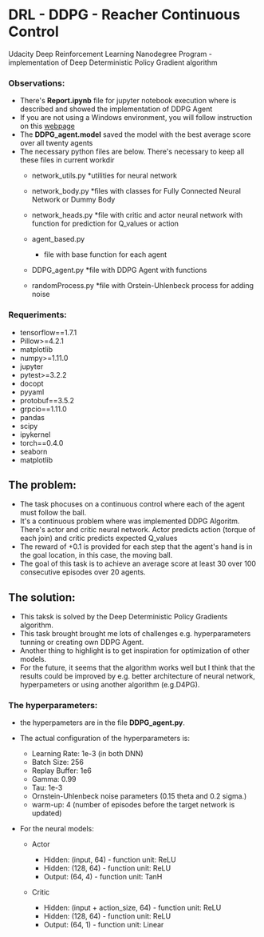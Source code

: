 # DRL - DDPG - Reacher Continuous Control
Udacity Deep Reinforcement Learning Nanodegree Program - implementation of Deep Deterministic Policy Gradient algorithm


### Observations:
- There's <b>Report.ipynb</b> file for jupyter notebook execution where is described and showed the implementation of DDPG Agent
- If you are not using a Windows environment, you will follow instruction on this [webpage](https://github.com/udacity/deep-reinforcement-learning/tree/master/p2_continuous-control)
- The <b>DDPG_agent.model</b> saved the model with the best average score over all twenty agents
- The necessary python files are below. There's necessary to keep all these files in current workdir
	* network_utils.py
		*utilities for neural network
	
	* network_body.py
		*files with classes for Fully Connected Neural Network or Dummy Body
	
	* network_heads.py
		*file with critic and actor neural network with function for prediction for Q_values or action
	
	* agent_based.py
		* file with base function for each agent
	
	* DDPG_agent.py
		*file with DDPG Agent with functions
	
	* randomProcess.py
		*file with Orstein-Uhlenbeck process for adding noise

### Requeriments:
- tensorflow==1.7.1
- Pillow>=4.2.1
- matplotlib
- numpy>=1.11.0
- jupyter
- pytest>=3.2.2
- docopt
- pyyaml
- protobuf==3.5.2
- grpcio==1.11.0
- pandas
- scipy
- ipykernel
- torch==0.4.0
- seaborn
- matplotlib



## The problem:
- The task phocuses on a continuous control where each of the agent must follow the ball.
- It's a continuous problem where was implemented DDPG Algoritm. There's actor and critic neural network. Actor predicts action (torque of each join) and critic predicts expected Q_values
- The reward of +0.1 is provided for each step that the agent's hand is in the goal location, in this case, the moving ball.
- The goal of this task is to achieve an average score at least 30 over 100 consecutive episodes over 20 agents.


## The solution:
- This taksk is solved by the Deep Deterministic Policy Gradients algorithm.
- This task brought brought me lots of challenges e.g. hyperparameters tunning or creating own DDPG Agent.
- Another thing to highlight is to get inspiration for optimization of other models.
- For the future, it seems that the algorithm works well but I think that the results could be improved by e.g. better architecture of neural network, hyperpameters or using another algorithm (e.g.D4PG).


### The hyperparameters:
- the hyperpameters are in the file <b>DDPG_agent.py</b>.
- The actual configuration of the hyperparameters is: 
  - Learning Rate: 1e-3 (in both DNN)
  - Batch Size: 256
  - Replay Buffer: 1e6
  - Gamma: 0.99
  - Tau: 1e-3
  - Ornstein-Uhlenbeck noise parameters (0.15 theta and 0.2 sigma.)
  - warm-up: 4 (number of episodes before the target network is updated)

- For the neural models:    
  - Actor    
    - Hidden: (input, 64)  - function unit: ReLU
    - Hidden: (128, 64)    - function unit: ReLU
    - Output: (64, 4)      - function unit: TanH

  - Critic
    - Hidden: (input + action_size, 64)	- function unit: ReLU
    - Hidden: (128, 64)  				- function unit: ReLU
    - Output: (64, 1)                  	- function unit: Linear
